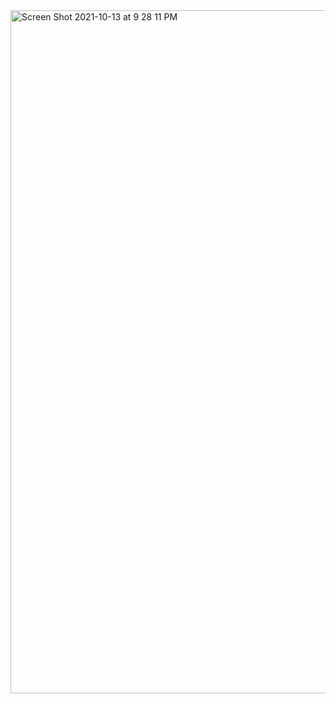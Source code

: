 <img width="1093" alt="Screen Shot 2021-10-13 at 9 28 11 PM" src="https://user-images.githubusercontent.com/90724993/137235089-59cad026-8b52-4eda-8bb4-e8d8b257750c.png">
